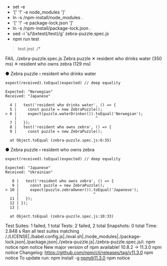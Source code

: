 + set -e
+ '[' '!' -e node_modules ']'
+ ln -s /npm-install/node_modules .
+ '[' '!' -e package-lock.json ']'
+ ln -s /npm-install/package-lock.json .
+ sed -i 's/\bxtest(/test(/g' zebra-puzzle.spec.js
+ npm run test

> test
> jest ./*

FAIL ./zebra-puzzle.spec.js
  Zebra puzzle
    ✕ resident who drinks water (350 ms)
    ✕ resident who owns zebra (129 ms)

  ● Zebra puzzle › resident who drinks water

    expect(received).toEqual(expected) // deep equality

    Expected: "Norwegian"
    Received: "Japanese"

      4 |   test('resident who drinks water', () => {
      5 |     const puzzle = new ZebraPuzzle();
    > 6 |     expect(puzzle.waterDrinker()).toEqual('Norwegian');
        |                                   ^
      7 |   });
      8 |   test('resident who owns zebra', () => {
      9 |     const puzzle = new ZebraPuzzle();

      at Object.toEqual (zebra-puzzle.spec.js:6:35)

  ● Zebra puzzle › resident who owns zebra

    expect(received).toEqual(expected) // deep equality

    Expected: "Japanese"
    Received: "Ukrainian"

       8 |   test('resident who owns zebra', () => {
       9 |     const puzzle = new ZebraPuzzle();
    > 10 |     expect(puzzle.zebraOwner()).toEqual('Japanese');
         |                                 ^
      11 |   });
      12 | });
      13 |

      at Object.toEqual (zebra-puzzle.spec.js:10:33)

Test Suites: 1 failed, 1 total
Tests:       2 failed, 2 total
Snapshots:   0 total
Time:        2.848 s
Ran all test suites matching /.\/LICENSE|.\/babel.config.js|.\/eval.sh|.\/node_modules|.\/package-lock.json|.\/package.json|.\/zebra-puzzle.js|.\/zebra-puzzle.spec.js/i.
npm notice
npm notice New major version of npm available! 10.8.2 -> 11.3.0
npm notice Changelog: https://github.com/npm/cli/releases/tag/v11.3.0
npm notice To update run: npm install -g npm@11.3.0
npm notice

